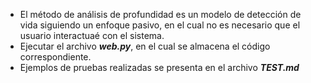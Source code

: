 * El método de análisis de profundidad es un modelo de detección de vida siguiendo un enfoque pasivo, en el cual no es necesario que el usuario interactuaé con el sistema.
* Ejecutar el archivo **_web.py_**, en el cual se almacena el código correspondiente.
* Ejemplos de pruebas realizadas se presenta en el archivo **_TEST.md_**

